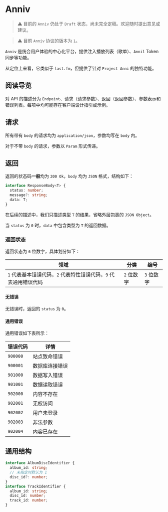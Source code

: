 # Anniv

> ⚠️️ 目前的 `Anniv` 仍处于 `Draft` 状态，尚未完全定稿。欢迎随时提出意见或建议。

> ⚠️️ 目前 `Anniv` 协议的版本为 `1`。

`Anniv` 是统合用户体验的中心化平台，提供注入播放列表（歌单）、`Annil` Token 同步等功能。

从定位上来看，它类似于 `last.fm`，但提供了针对 `Project Anni` 的独特功能。

## 阅读导览

对 API 的描述分为 `Endpoint`、请求（请求参数）、返回（返回参数）、参数表示和错误列表。每项中均可能存在客户端设计指引或示例。

## 请求

所有带有 `body` 的请求均为 `application/json`，参数均写在 `body` 内。

对于不带 `body` 的请求，参数以 `Param` 形式传递。

## 返回

返回的状态码**一般**均为 `200 Ok`，`body` 均为 `JSON` 格式，结构如下：

```typescript
interface ResponseBody<T> {
  status: number;
  message?: string;
  data: T;
}
```

在后续的描述中，我们只描述类型 `T` 的结果，省略外层包裹的 `JSON Object`。

当 `status` 为 `0` 时，`data` 中包含类型为 `T` 的返回数据。

### 返回状态

返回状态为 `6` 位数字，具体划分如下：

| 领域                                                             | 分类       | 编号       |
| ---------------------------------------------------------------- | ---------- | ---------- |
| `1` 代表基本错误代码，`2` 代表特性错误代码，`9` 代表通用错误代码 | `2` 位数字 | `3` 位数字 |

#### 无错误

无错误时，返回的 `status` 为 `0`。

#### 通用错误

通用错误如下表所示：

| 错误代码 | 详情           |
| -------- | -------------- |
| `900000` | 站点致命错误   |
| `900001` | 数据库连接错误 |
| `901000` | 数据写入错误   |
| `901001` | 数据读取错误   |
| `902000` | 内容不存在     |
| `902001` | 无权访问       |
| `902002` | 用户未登录     |
| `902003` | 非法参数       |
| `902004` | 内容已存在     |

## 通用结构

```typescript
interface AlbumDiscIdentifier {
  album_id: string;
  // 未指定时默认为 1
  disc_id?: number;
}
interface TrackIdentifier {
  album_id: string;
  disc_id: number;
  track_id: number;
}
```
